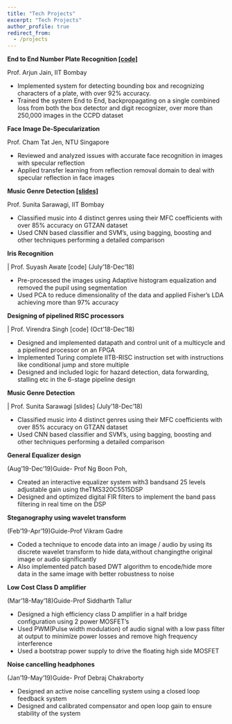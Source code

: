 ```yaml
---
title: "Tech Projects"
excerpt: "Tech Projects"
author_profile: true
redirect_from:
  - /projects
---
```



**End to End Number Plate Recognition [[code]](https://github.com/ShubAn1901/License-Plate-Recognition)**

 Prof. Arjun Jain, IIT Bombay
- Implemented system for detecting bounding box and recognizing characters of a plate, with over 92% accuracy.
- Trained the system End to End, backpropagating on a single combined loss from both the box detector and digit
recognizer, over more than 250,000 images in the CCPD dataset

**Face Image De-Specularization**

 Prof. Cham Tat Jen, NTU Singapore
- Reviewed and analyzed issues with accurate face recognition in images with specular reflection
- Applied transfer learning from reflection removal domain to deal with specular reflection in face images

**Music Genre Detection [[slides]](https://shubhangb97.github.io/files/Music_Genre_Report.pdf)**

 Prof. Sunita Sarawagi, IIT Bombay
- Classified music into 4 distinct genres using their MFC coefficients with over 85% accuracy on GTZAN dataset
- Used CNN based classifier and SVM’s, using bagging, boosting and other techniques performing a detailed comparison

**Iris Recognition**

 | Prof. Suyash Awate [code] (July’18-Dec’18)
- Pre-processed the images using Adaptive histogram equalization and removed the pupil using segmentation
- Used PCA to reduce dimensionality of the data and applied Fisher’s LDA achieving more than 97% accuracy

**Designing of pipelined RISC processors**

 | Prof. Virendra Singh [code] (Oct’18-Dec’18)
- Designed and implemented datapath and control unit of a multicycle and a pipelined processor on an FPGA
- Implemented Turing complete IITB-RISC instruction set with instructions like conditional jump and store multiple
- Designed and included logic for hazard detection, data forwarding, stalling etc in the 6-stage pipeline design

**Music Genre Detection**

 | Prof. Sunita Sarawagi [slides] (July’18-Dec’18)
- Classified music into 4 distinct genres using their MFC coefficients with over 85% accuracy on GTZAN dataset
- Used CNN based classifier and SVM’s, using bagging, boosting and other techniques performing a detailed comparison

**General Equalizer design**

(Aug’19-Dec’19)Guide- Prof Ng Boon Poh,
- Created an interactive equalizer system with3 bandsand 25 levels adjustable gain using theTMS320C5515DSP
- Designed and optimized digital FIR filters to implement the band pass filtering in real time on the DSP

**Steganography using wavelet transform**

(Feb’19-Apr’19)Guide-Prof Vikram Gadre
- Coded a technique to encode data into an image / audio by using its discrete wavelet transform to hide data,without changingthe original image or audio significantly
- Also implemented patch based DWT algorithm to encode/hide more data in the same image with better robustness to noise

**Low Cost Class D amplifier**

(Mar’18-May’18)Guide-Prof Siddharth Tallur
- Designed a high efficiency class D amplifier in a half bridge configuration using 2 power MOSFET’s
- Used PWM(Pulse width modulation) of audio signal with a low pass filter at output to minimize power losses and remove high frequency interference
- Used a bootstrap power supply to drive the floating high side MOSFET


**Noise cancelling headphones**

(Jan’19-May’19)Guide- Prof Debraj Chakraborty
- Designed an active noise cancelling system using a closed loop feedback system
- Designed and calibrated compensator and open loop gain to ensure stability of the system
